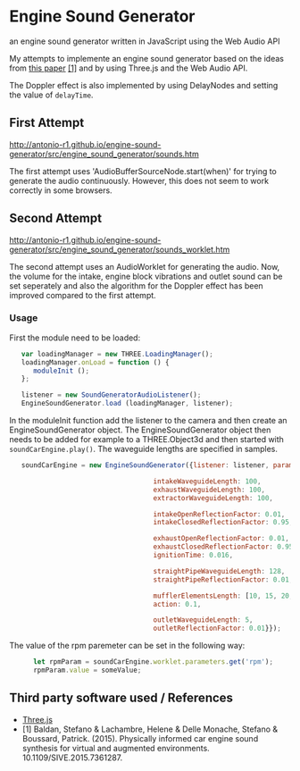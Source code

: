 # Engine Sound Generator
an engine sound generator written in JavaScript using the Web Audio API

My attempts to implemente an engine sound generator based on the ideas from [this paper](https://www.researchgate.net/publication/280086598_Physically_informed_car_engine_sound_synthesis_for_virtual_and_augmented_environments) [[1]](#1)
and by using Three.js and the Web Audio API.

The Doppler effect is also implemented by using DelayNodes and setting the value of `delayTime`.

## First Attempt
<http://antonio-r1.github.io/engine-sound-generator/src/engine_sound_generator/sounds.htm>

The first attempt uses 'AudioBufferSourceNode.start(when)' for trying to generate the audio continuously.
However, this does not seem to work correctly in some browsers.

## Second Attempt
<http://antonio-r1.github.io/engine-sound-generator/src/engine_sound_generator/sounds_worklet.htm>

The second attempt uses an AudioWorklet for generating the audio. Now, the volume for the intake, engine block vibrations and outlet sound can be set seperately
and also the algorithm for the Doppler effect has been improved compared to the first attempt.

### Usage

First the module need to be loaded:

```javascript
   var loadingManager = new THREE.LoadingManager();
   loadingManager.onLoad = function () {
      moduleInit ();
   };

   listener = new SoundGeneratorAudioListener();
   EngineSoundGenerator.load (loadingManager, listener);
```

In the moduleInit function add the listener to the camera and then create an EngineSoundGenerator object.
The EngineSoundGenerator object then needs to be added for example to a THREE.Object3d and then started with `soundCarEngine.play()`.
The waveguide lengths are specified in samples.

```javascript
   soundCarEngine = new EngineSoundGenerator({listener: listener, parameters: {cylinders: 4,

                                    intakeWaveguideLength: 100,
                                    exhaustWaveguideLength: 100,
                                    extractorWaveguideLength: 100,

                                    intakeOpenReflectionFactor: 0.01,
                                    intakeClosedReflectionFactor: 0.95,

                                    exhaustOpenReflectionFactor: 0.01,
                                    exhaustClosedReflectionFactor: 0.95,
                                    ignitionTime: 0.016,

                                    straightPipeWaveguideLength: 128,
                                    straightPipeReflectionFactor: 0.01,

                                    mufflerElementsLength: [10, 15, 20, 25],
                                    action: 0.1,

                                    outletWaveguideLength: 5,
                                    outletReflectionFactor: 0.01}});
```

The value of the rpm paremeter can be set in the following way:

```javascript
      let rpmParam = soundCarEngine.worklet.parameters.get('rpm');
      rpmParam.value = someValue;
```

## Third party software used / References
- [Three.js](https://github.com/mrdoob/three.js)
- <a id="1">[1]</a>  Baldan, Stefano & Lachambre, Helene & Delle Monache, Stefano & Boussard, Patrick. (2015). Physically informed car engine sound synthesis for virtual and augmented environments. 10.1109/SIVE.2015.7361287. 